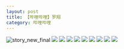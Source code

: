 ```yaml
---
layout: post
title: 【哔哩哔哩】罗翔
category: 哔哩哔哩
---
```

![story_new_final](http://s5kw20fzf.hd-bkt.clouddn.com/img/story_new_final_0322.png)
![](http://s5kx63xd7.hd-bkt.clouddn.com/img/luo-220613-6.jpg)
![](http://s5kx63xd7.hd-bkt.clouddn.com/img/luo-220613-5.jpg)
![](http://s5kx63xd7.hd-bkt.clouddn.com/img/luo-220613-4.jpg)
![](http://s5kx63xd7.hd-bkt.clouddn.com/img/luo-220613-3.jpg)
![](http://s5kx63xd7.hd-bkt.clouddn.com/img/luo-220613-2.jpg)
![](http://s5kx63xd7.hd-bkt.clouddn.com/img/luo-220613-1.jpg)
![](http://s5kx63xd7.hd-bkt.clouddn.com/img/luo-220613-9.jpg)
![](http://s5kx63xd7.hd-bkt.clouddn.com/img/luo-220613-8.jpg)
![](http://s5kx63xd7.hd-bkt.clouddn.com/img/luo-220613-7.jpg)
  




